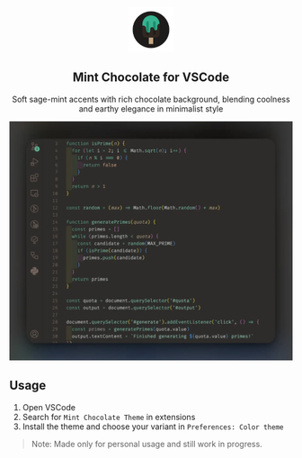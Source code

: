 <p align="center">
    <img src="https://raw.githubusercontent.com/onulu/mint-chocolate-theme/refs/heads/main/assets/logo.png" width="80" />
    <h2 align="center">Mint Chocolate for VSCode</h2>
</p>

<p align="center">Soft sage-mint accents with rich chocolate background, blending coolness and earthy elegance in minimalist style</p>

![Mint Chocolate VSCode](https://raw.githubusercontent.com/onulu/mint-chocolate-theme/refs/heads/main/assets/theme.webp)

## Usage

1. Open VSCode
2. Search for `Mint Chocolate Theme` in extensions
3. Install the theme and choose your variant in `Preferences: Color theme`

> Note: Made only for personal usage and still work in progress.
